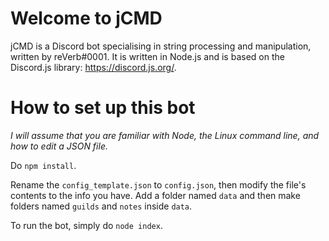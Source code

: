 # Welcome to jCMD
jCMD is a Discord bot specialising in string processing and manipulation, written by reVerb#0001.
It is written in Node.js and is based on the Discord.js library: https://discord.js.org/.

# How to set up this bot
*I will assume that you are familiar with Node, the Linux command line, and how to edit a JSON file.*

  Do `npm install`.
  
  Rename the `config_template.json` to `config.json`, then modify the file's contents to the info you have. Add a folder named `data` and then make folders named `guilds` and `notes` inside `data`.
  
  To run the bot, simply do `node index`.
